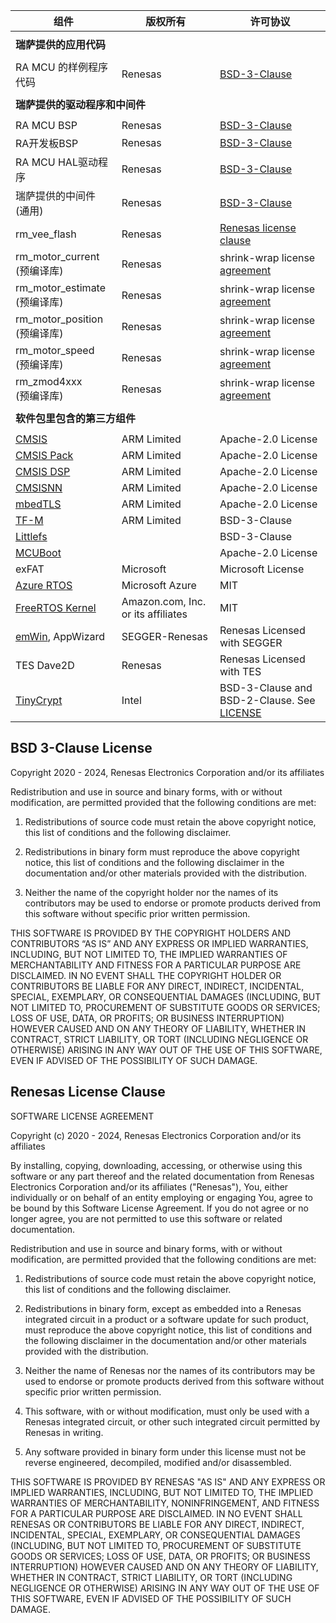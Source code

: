 | 组件                                                                                                             | 版权所有                          | 许可协议                                                                                              |
| --------------------------------------------------------------------------------------------------------------------- | ---------------------------------- | ---------------------------------------------------------------------------------------------------- |
| <tr> <td colspan="3"><strong>瑞萨提供的应用代码<strong></td></tr>                                              |                                    |                                                                                                      |
| RA MCU 的样例程序代码                                                                                       | Renesas                            | [BSD-3-Clause](#BSD-3-Clause-License)                                                                |
| <tr> <td colspan="3"><strong>瑞萨提供的驱动程序和中间件<strong></td></tr>                                         |                                    |                                                                                                      |
| RA MCU BSP                                                                                                            | Renesas                            | [BSD-3-Clause](#BSD-3-Clause-License)                                                                |
| RA开发板BSP                                                                                                          | Renesas                            | [BSD-3-Clause](#BSD-3-Clause-License)                                                                |
| RA MCU HAL驱动程序                                                                                                    | Renesas                            | [BSD-3-Clause](#BSD-3-Clause-License)                                                                |
| 瑞萨提供的中间件 (通用)                                                                                          | Renesas                            | [BSD-3-Clause](#BSD-3-Clause-License)                                                                |
| rm_vee_flash                                                                                                          | Renesas                            | [Renesas license clause](#Renesas-License-Clause)                                                    |
| rm_motor_current<br>(预编译库)                                                                          | Renesas                            | shrink-wrap license [agreement](https://www.renesas.com/us/en/document/oth/disclaimer002)            |
| rm_motor_estimate<br>(预编译库)                                                                         | Renesas                            | shrink-wrap license [agreement](https://www.renesas.com/us/en/document/oth/disclaimer002)            |
| rm_motor_position<br>(预编译库)                                                                         | Renesas                            | shrink-wrap license [agreement](https://www.renesas.com/us/en/document/oth/disclaimer002)            |
| rm_motor_speed<br>(预编译库)                                                                            | Renesas                            | shrink-wrap license [agreement](https://www.renesas.com/us/en/document/oth/disclaimer002)            |
| rm_zmod4xxx<br>(预编译库)                                                                               | Renesas                            | shrink-wrap license [agreement](https://www.renesas.com/us/en/document/oth/disclaimer002)            |
| <tr> <td colspan="3"><strong>软件包里包含的第三方组件<strong></td></tr>                           |                                    |                                                                                                      |
| [CMSIS](https://github.com/ARM-software/CMSIS_5)                                                                      | ARM Limited                        | Apache-2.0 License                                                                                   |
| [CMSIS Pack](https://github.com/Open-CMSIS-Pack)                                                                      | ARM Limited                        | Apache-2.0 License                                                                                   |
| [CMSIS DSP](https://github.com/ARM-software/CMSIS-DSP)                                                                | ARM Limited                        | Apache-2.0 License                                                                                   |
| [CMSISNN](https://github.com/ARM-software/CMSIS-NN)                                                                   | ARM Limited                        | Apache-2.0 License                                                                                   |
| [mbedTLS](https://github.com/Mbed-TLS/mbedtls)                                                                        | ARM Limited                        | Apache-2.0 License                                                                                   |
| [TF-M](https://github.com/renesas/trusted-firmware-m)                                                                 | ARM Limited                        | BSD-3-Clause                                                                                         |
| [Littlefs](https://github.com/renesas/littlefs)                                                                       |                                    | BSD-3-Clause                                                                                         |
| [MCUBoot](https://github.com/mcu-tools/mcuboot)                                                                       |                                    | Apache-2.0 License                                                                                   |
| exFAT                                                                                                                 | Microsoft                          | Microsoft License                                                                                    |
| [Azure RTOS](https://github.com/eclipse-threadx)                                                                      | Microsoft Azure                    | MIT                                                                                                  |
| [FreeRTOS Kernel](https://github.com/renesas/FreeRTOS)                                                                | Amazon.com, Inc. or its affiliates | MIT                                                                                                  |
| [emWin](https://www.renesas.com/us/en/software-tool/segger-emwin-gui-library-renesas-ra-products#overview), AppWizard | SEGGER-Renesas                     | Renesas Licensed with SEGGER                                                                         |
| TES Dave2D                                                                                                            | Renesas                            | Renesas Licensed with TES                                                                            |
| [TinyCrypt](https://github.com/intel/tinycrypt/)                                                                      | Intel                              | BSD-3-Clause and BSD-2-Clause. See [LICENSE](https://github.com/intel/tinycrypt/blob/master/LICENSE) |

## BSD 3-Clause License

Copyright 2020 - 2024, Renesas Electronics Corporation and/or its affiliates

Redistribution and use in source and binary forms, with or without
modification, are permitted provided that the following conditions are met:

1. Redistributions of source code must retain the above copyright notice,
this list of conditions and the following disclaimer.

2. Redistributions in binary form must reproduce the above copyright notice,
this list of conditions and the following disclaimer in the documentation and/or
other materials provided with the distribution.

3. Neither the name of the copyright holder nor the names of its contributors
may be used to endorse or promote products derived from this software without
specific prior written permission.

THIS SOFTWARE IS PROVIDED BY THE COPYRIGHT HOLDERS AND CONTRIBUTORS “AS IS”
AND ANY EXPRESS OR IMPLIED WARRANTIES, INCLUDING, BUT NOT LIMITED TO, THE IMPLIED
WARRANTIES OF MERCHANTABILITY AND FITNESS FOR A PARTICULAR PURPOSE ARE DISCLAIMED.
IN NO EVENT SHALL THE COPYRIGHT HOLDER OR CONTRIBUTORS BE LIABLE FOR ANY DIRECT,
INDIRECT, INCIDENTAL, SPECIAL, EXEMPLARY, OR CONSEQUENTIAL DAMAGES (INCLUDING, BUT
NOT LIMITED TO, PROCUREMENT OF SUBSTITUTE GOODS OR SERVICES; LOSS OF USE, DATA,
OR PROFITS; OR BUSINESS INTERRUPTION) HOWEVER CAUSED AND ON ANY THEORY OF LIABILITY,
WHETHER IN CONTRACT, STRICT LIABILITY, OR TORT (INCLUDING NEGLIGENCE OR OTHERWISE)
ARISING IN ANY WAY OUT OF THE USE OF THIS SOFTWARE, EVEN IF ADVISED OF THE POSSIBILITY
OF SUCH DAMAGE.

## Renesas License Clause

SOFTWARE LICENSE AGREEMENT

Copyright (c) 2020 - 2024, Renesas Electronics Corporation and/or its affiliates


By installing, copying, downloading, accessing, or otherwise using this software
or any part thereof and the related documentation from Renesas Electronics Corporation
and/or its affiliates ("Renesas"), You, either individually  or on behalf of an entity
employing or engaging You, agree to be bound by this Software License Agreement. If you
do not agree or no longer agree, you are not permitted to use this software or related
documentation.

Redistribution and use in source and binary forms, with or without modification,
are permitted provided that the following conditions are met:

1. Redistributions of source code must retain the above copyright notice, this
   list of conditions and the following disclaimer.

2. Redistributions in binary form, except as embedded into a Renesas
   integrated circuit in a product or a software update for
   such product, must reproduce the above copyright notice, this list of
   conditions and the following disclaimer in the documentation and/or other
   materials provided with the distribution.

3. Neither the name of Renesas nor the names of its
   contributors may be used to endorse or promote products derived from this
   software without specific prior written permission.

4. This software, with or without modification, must only be used with a
   Renesas integrated circuit, or other such integrated circuit permitted by Renesas in writing.

5. Any software provided in binary form under this license must not be reverse
   engineered, decompiled, modified and/or disassembled.

THIS SOFTWARE IS PROVIDED BY RENESAS "AS IS" AND ANY EXPRESS
OR IMPLIED WARRANTIES, INCLUDING, BUT NOT LIMITED TO, THE IMPLIED WARRANTIES
OF MERCHANTABILITY, NONINFRINGEMENT, AND FITNESS FOR A PARTICULAR PURPOSE ARE
DISCLAIMED. IN NO EVENT SHALL RENESAS OR CONTRIBUTORS BE
LIABLE FOR ANY DIRECT, INDIRECT, INCIDENTAL, SPECIAL, EXEMPLARY, OR
CONSEQUENTIAL DAMAGES (INCLUDING, BUT NOT LIMITED TO, PROCUREMENT OF SUBSTITUTE
GOODS OR SERVICES; LOSS OF USE, DATA, OR PROFITS; OR BUSINESS INTERRUPTION)
HOWEVER CAUSED AND ON ANY THEORY OF LIABILITY, WHETHER IN CONTRACT, STRICT
LIABILITY, OR TORT (INCLUDING NEGLIGENCE OR OTHERWISE) ARISING IN ANY WAY OUT
OF THE USE OF THIS SOFTWARE, EVEN IF ADVISED OF THE POSSIBILITY OF SUCH DAMAGE.